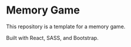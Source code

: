 # Memory Game

This repository is a template for a memory game.

Built with React, SASS, and Bootstrap.